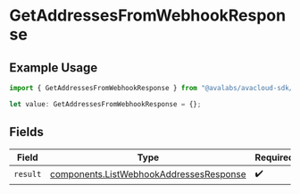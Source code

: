 # GetAddressesFromWebhookResponse

## Example Usage

```typescript
import { GetAddressesFromWebhookResponse } from "@avalabs/avacloud-sdk/models/operations";

let value: GetAddressesFromWebhookResponse = {};
```

## Fields

| Field                                                                                              | Type                                                                                               | Required                                                                                           | Description                                                                                        |
| -------------------------------------------------------------------------------------------------- | -------------------------------------------------------------------------------------------------- | -------------------------------------------------------------------------------------------------- | -------------------------------------------------------------------------------------------------- |
| `result`                                                                                           | [components.ListWebhookAddressesResponse](../../models/components/listwebhookaddressesresponse.md) | :heavy_check_mark:                                                                                 | N/A                                                                                                |